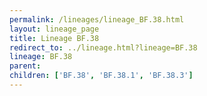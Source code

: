 ```yaml
---
permalink: /lineages/lineage_BF.38.html
layout: lineage_page
title: Lineage BF.38
redirect_to: ../lineage.html?lineage=BF.38
lineage: BF.38
parent: 
children: ['BF.38', 'BF.38.1', 'BF.38.3']
---
```

